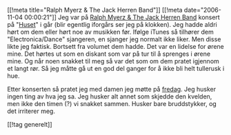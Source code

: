 [[!meta  title="Ralph Myerz &amp; The Jack Herren Band"]]
[[!meta  date="2006-11-04 00:00:21"]]
Jeg var på <a href="http://www.ralphmyerz.net/">Ralph Myerz & The Jack Herren Band</a> konsert på "<a href="http://huset.hig.no/">Huset</a>" i går (blir egentlig iforgårs ser jeg på klokken). Jeg hadde aldri hørt om dem eller hørt noe av musikken før. Ifølge iTunes så tilhører dem "Electronica/Dance" sjangeren, en sjanger jeg normalt ikke liker. Men disse likte jeg faktisk. Bortsett fra volumet dem hadde. Det var en lidelse for ørene mine. Det hørtes ut som en diskant som var på tur til å sprenges i ørene mine. Og når noen snakket til meg så var det som om dem pratet igjennom et langt rør. Så jeg måtte gå ut en god del ganger for å ikke bli helt tullerusk i hue.

Etter konserten så pratet jeg med damen jeg møtte på <a href="http://pjatt.net/2006/10/28/ensom/">fredag</a>. Jeg husker ingen ting av hva jeg sa. Jeg husker alt annet som skjedde den kvelden, men ikke den timen (?) vi snakket sammen. Husker bare bruddstykker, og det irriterer meg.

[[!tag  generelt]]